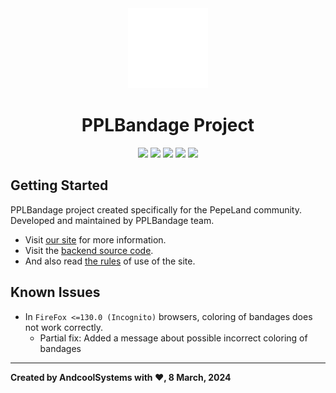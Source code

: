 <div align="center">
  <a href="https://pplbandage.ru">
    <picture>
      <img alt="PPLBandage logo" src="public/icon_transparent.png" height="128" />
    </picture>
  </a>
  <h1>PPLBandage Project</h1>

  <a href="https://pepeland.net"><img src="https://andcool.ru/static/badges/made-for-ppl.svg"/></a>
  <a href="https://github.com/PPLBandage/pplbandage_site/actions"><img src="https://img.shields.io/github/actions/workflow/status/PPLBandage/pplbandage_site/main.yml?style=flat&label=Build%20%26%20Deploy&link=https%3A%2F%2Fgithub.com%2FPPLBandage%2Fpplbandage_site%2Factions"/></a>
  <img src="https://img.shields.io/endpoint?url=https%3A%2F%2Fghloc.vercel.app%2Fapi%2FPPLBandage%2Fpplbandage_site%2Fbadge%3Ffilter%3D.ts%24%2C.tsx%24%2C.css%24"/>
  <img src="https://wakatime.com/badge/user/391a38bf-e366-4a08-8107-7e6a23ad440a/project/018e1d2a-b374-4fd0-8595-b2c819d9040b.svg"/>
  <a href="https://www.codefactor.io/repository/github/pplbandage/pplbandage_site/overview/master"><img src="https://www.codefactor.io/repository/github/pplbandage/pplbandage_site/badge/master"/></a>
</div>

## Getting Started
PPLBandage project created specifically for the PepeLand community. Developed and maintained by PPLBandage team.  
- Visit [our site](https://pplbandage.ru) for more information.
- Visit the [backend source code](https://github.com/PPLBandage/pplbandage_backend).
- And also read [the rules](https://pplbandage.ru/tos) of use of the site.

## Known Issues

- In `FireFox <=130.0 (Incognito)` browsers, coloring of bandages does not work correctly.
  - Partial fix: Added a message about possible incorrect coloring of bandages 

---
**Created by AndcoolSystems with ♥, 8 March, 2024**
